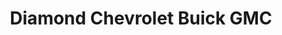 ---
title: "Diamond Chevrolet Buick GMC"
url: /banning/diamond-chevrolet-buick-gmc/
shop: Autohaus
---